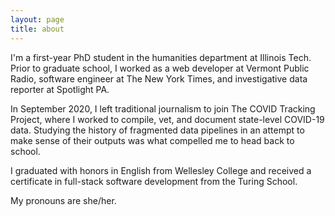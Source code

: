 ```yaml
---
layout: page
title: about
---
```


I'm a first-year PhD student in the humanities department at Illinois Tech. Prior to graduate school, I worked as a web developer at Vermont Public Radio, software engineer at The New York Times, and investigative data reporter at Spotlight PA. 

In September 2020, I left traditional journalism to join The COVID Tracking Project, where I worked to compile, vet, and document state-level COVID-19 data. Studying the history of fragmented data pipelines in an attempt to make sense of their outputs was what compelled me to head back to school.

I graduated with honors in English from Wellesley College and received a certificate in full-stack software development from the Turing School.

My pronouns are she/her.

